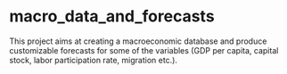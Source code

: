 # macro_data_and_forecasts
This project aims at creating a macroeconomic database and produce customizable forecasts for some of the variables (GDP per capita, capital stock, labor participation rate, migration etc.).
